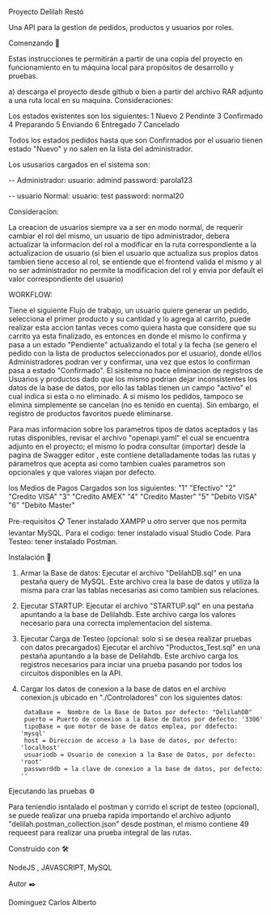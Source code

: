 Proyecto Delilah Restó

Una API para la gestion de pedidos, productos y usuarios por roles.



Comenzando 🚀

Estas instrucciones te permitirán a partir de una copia del proyecto en funcionamiento en tu máquina local para propósitos de desarrollo y pruebas.

a) descarga el proyecto desde github o bien a partir del archivo RAR adjunto a una ruta local en su maquina.
Consideraciones:

Los estados existentes son los siguientes:
1 Nuevo
2 Pendinte
3 Confirmado
4 Preparando
5 Enviando
6 Entregado
7 Cancelado

Todos los estados pedidos hasta que son Confirmados por el usuario tienen estado "Nuevo" y no salen en la lista del administrador.

Los ususarios cargados en el sistema son:

-- Administrador:
    usuario:  admind
    password: parola123

-- usuario Normal:
    usuario:  test
    password: normal20



Consideracion:

La creacion de usuarios siempre va a ser en modo normal, de requerir cambiar el rol del mismo, un usuario de tipo administrador, debera actualizar la informacion del rol a modificar en la ruta correspondiente a la actualizacion de usuario (si bien el usuario que actualiza sus propios datos tambien tiene acceso al rol, se entiende que el frontend valida el mismo y al no ser administrador no permite la modificacion del rol y envia por default el valor correspondiente del usuario)


WORKFLOW:

Tiene el siguiente Flujo de trabajo, un usuario quiere generar un pedido, selecciona el primer producto y su cantidad y lo agrega al carrito, puede realizar esta accion tantas veces como quiera hasta que considere que su carrito ya esta finalizado, es entonces en donde el mismo lo confirma y pasa a un estado "Pendiente" actualizando el total y la fecha  (se genero el pedido con la lista de productos seleccionados por el usuario), donde el/los Administradores podran ver y confirmar, una vez que estos lo confirman pasa a estado "Confirmado".
El sisitema no hace eliminacion de registros de Usuarios y productos dado que los mismo podrian dejar inconsistentes los datos de la base de datos, por ello las tablas tienen un campo "activo" el cual indica si esta o no eliminado. A si mismo los pedidos, tampoco se elimina simplemente se cancelan (no es tenido en cuenta).
Sin embargo, el registro de productos favoritos puede eliminarse.



Para mas informacion sobre los parametros tipos de datos aceptados y las rutas disponibles, revisar el archivo "openapi.yaml" el cual se encuentra adjunto en el proyecto; el mismo lo podra consultar (importar) desde la pagina de Swagger editor , este contiene detalladamente todas las rutas y párametros que acepta asi como tambien cuales parametros son opcionales y que valores viajan por defecto.


los Medios de Pagos Cargados son los siguientes:
"1"	"Efectivo"
"2"	"Credito VISA"
"3"	"Credito AMEX"
"4"	"Credito Master"
"5"	"Debito VISA"
"6"	"Debito Master"





Pre-requisitos 📋
Tener instalado XAMPP u otro server que nos permita levantar MySQL.
Para el codigo:
    tener instalado visual Studio Code.
Para Testeo:
    tener instalado Postman.



Instalación 🔧

1) Armar la Base de datos:
    Ejecutar el archivo "DelilahDB.sql" en una pestaña query de MySQL. Este archivo crea la base de datos y utiliza la misma para crar las tablas necesarias asi como tambien sus relaciones.
2) Ejecutar STARTUP:
    Ejecutar el archivo "STARTUP.sql" en una pestaña apuntando a la base de Delilahdb. Este archivo carga los valores necesario para una correcta implementacion del sistema.
3) Ejecutar Carga de Testeo (opcional: solo si se desea realizar pruebas con datos precargados)
    Ejecutar el archivo "Productos_Test.sql" en una pestaña apuntando a la base de Delilahdb. Este archivo carga los registros necesarios para inciar una prueba pasando por todos los circuitos disponibles en la API.
4) Cargar los datos de conexion a la base de datos en el archivo conexion.js ubicado en "./Controladores" con los siguientes datos:

        dataBase =  Nombre de la Base de Datos por defecto: "DelilahDB"
        puerto = Puerto de conexion a la Base de Datos por defecto: '3306'
        tipoBase = que motor de base de datos emplea, por ddefecto: 'mysql'
        host = Direccion de acceso a la base de datos, por defecto: 'localhost'
        usuariodb = Usuario de conexion a la Base de Datos, por defecto:  'root'
        passworddb = la clave de conexion a la base de datos, por defecto: ''



Ejecutando las pruebas ⚙️

Para teniendio isntalado el postman y corrido el script de testeo (opcional), se puede realizar una prueba rapida importando el archivo adjunto "delilah.postman_collection.json" desde postman, el mismo contiene 49 requeest para realizar una prueba integral de las rutas.



Construido con 🛠️

NodeJS , JAVASCRIPT, MySQL




Autor ✒️

Dominguez Carlos Alberto

